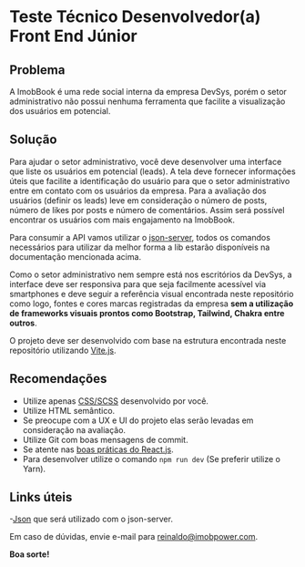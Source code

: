 # Teste Técnico Desenvolvedor(a) Front End Júnior

## Problema

A ImobBook é uma rede social interna da empresa DevSys, porém o setor administrativo não possui nenhuma ferramenta que facilite a visualização dos usuários em potencial.

## Solução

Para ajudar o setor administrativo, você deve desenvolver uma interface que liste os usuários em potencial (leads). A tela deve fornecer informações úteis que facilite a identificação do usuário para que o setor administrativo entre em contato com os usuários da empresa. Para a avaliação dos usuários (definir os leads) leve em consideração o número de posts, número de likes por posts e número de comentários. Assim será possível encontrar os usuários com mais engajamento na ImobBook.

Para consumir a API vamos utilizar o [json-server](https://www.npmjs.com/package/json-server), todos os comandos necessários para utilizar da melhor forma a lib estarão disponíveis na documentação mencionada acima.

Como o setor administrativo nem sempre está nos escritórios da DevSys, a interface deve ser responsiva para que seja facilmente acessível via smartphones e deve seguir a referência visual encontrada neste repositório como logo, fontes e cores marcas registradas da empresa **sem a utilização de frameworks visuais prontos como Bootstrap, Tailwind, Chakra entre outros**.

O projeto deve ser desenvolvido com base na estrutura encontrada neste repositório utilizando [Vite.js](https://vitejs.dev/guide/).

## Recomendações

- Utilize apenas [CSS/SCSS](https://sass-guidelin.es/) desenvolvido por você.
- Utilize HTML semântico.
- Se preocupe com a UX e UI do projeto elas serão levadas em consideração na avaliação.
- Utilize Git com boas mensagens de commit.
- Se atente nas [boas práticas do React.js](https://www.alura.com.br/artigos/boas-praticas-escrever-codigo-react-js).
- Para desenvolver utilize o comando `npm run dev` (Se preferir utilize o Yarn).

## Links úteis

-[Json](https://www.alura.com.br/artigos/boas-praticas-escrever-codigo-react-js) que será utilizado com o json-server.

Em caso de dúvidas, envie e-mail para reinaldo@imobpower.com.

**Boa sorte!**
